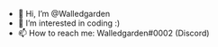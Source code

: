 - 👋 Hi, I’m @Walledgarden
- 👀 I’m interested in coding :)
- 📫 How to reach me: Walledgarden#0002 (Discord)

<!---
Walledgarden/Walledgarden is a ✨ special ✨ repository because its `README.md` (this file) appears on your GitHub profile.
You can click the Preview link to take a look at your changes.
--->
